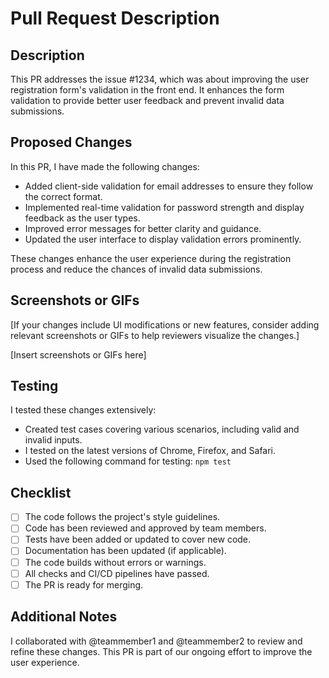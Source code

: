# Pull Request Description

## Description

This PR addresses the issue #1234, which was about improving the user registration form's validation in the front end. It enhances the form validation to provide better user feedback and prevent invalid data submissions.

## Proposed Changes

In this PR, I have made the following changes:

- Added client-side validation for email addresses to ensure they follow the correct format.
- Implemented real-time validation for password strength and display feedback as the user types.
- Improved error messages for better clarity and guidance.
- Updated the user interface to display validation errors prominently.

These changes enhance the user experience during the registration process and reduce the chances of invalid data submissions.

## Screenshots or GIFs

[If your changes include UI modifications or new features, consider adding relevant screenshots or GIFs to help reviewers visualize the changes.]

[Insert screenshots or GIFs here]

## Testing

I tested these changes extensively:

- Created test cases covering various scenarios, including valid and invalid inputs.
- I tested on the latest versions of Chrome, Firefox, and Safari.
- Used the following command for testing: `npm test`

## Checklist

- [ ] The code follows the project's style guidelines.
- [ ] Code has been reviewed and approved by team members.
- [ ] Tests have been added or updated to cover new code.
- [ ] Documentation has been updated (if applicable).
- [ ] The code builds without errors or warnings.
- [ ] All checks and CI/CD pipelines have passed.
- [ ] The PR is ready for merging.

## Additional Notes

I collaborated with @teammember1 and @teammember2 to review and refine these changes. This PR is part of our ongoing effort to improve the user experience.
